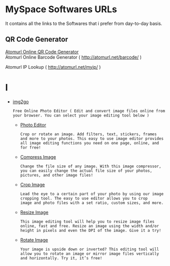 # MySpace Softwares URLs
It contains all the links to the Softwares that i prefer from day-to-day basis.

## QR Code Generator
<a href="http://atomurl.net/qrcode/">Atomurl Online QR Code Generator</a>  <br/>
Atomurl Online Barcode Generator ( http://atomurl.net/barcode/ )

Atomurl IP Lookup ( http://atomurl.net/myip/ ) <br/>

# I 
* <a href="https://www.img2go.com/">img2go </a>

      Free Online Photo Editor ( Edit and convert image files online from your browser. You can select your image editing tool below )
     * <a href="">Photo Editor</a>
             
           Crop or rotate an image. Add filters, text, stickers, frames and more to your photos. This easy to use image editor provides            all image editing functions you need on one page, online, and for free!
     * <a href="">Compress Image</a>
     
           Change the file size of any image. With this image compressor, you can easily change the actual file size of your photos,                pictures, and other image files!
     * <a href="">Crop Image</a>
     
           Lead the eye to a certain part of your photo by using our image cropping tool. The easy to use editor allows you to crop                image and photo files with a set ratio, custom sizes, and more.
     * <a href="">Resize Image</a>
     
           This image editing tool will help you to resize image files online, fast and free. Resize an image using the width and/or                height in pixels and even the DPI of the image. Give it a try!
     * <a href="">Rotate Image</a>
     
           Your image is upside down or inverted? This editing tool will allow you to rotate an image or mirror image files vertically              and horizontally. Try it, it’s free!
     
